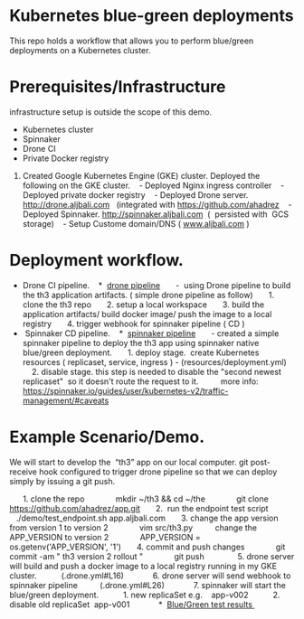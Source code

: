 # Kubernetes blue-green deployments 

This repo holds a workflow that allows you to perform blue/green deployments on a Kubernetes cluster.

# Prerequisites/Infrastructure 
infrastructure setup is outside the scope of this demo. 

- Kubernetes cluster 
- Spinnaker 
- Drone CI
- Private Docker registry

1. Created Google Kubernetes Engine (GKE) cluster. 
Deployed the following on the GKE cluster. 
   - Deployed Nginx ingress controller
   - Deployed private docker registry
   - Deployed Drone server. http://drone.aljbali.com   (integrated with https://github.com/ahadrez
   - Deployed Spinnaker. http://spinnaker.aljbali.com  (  persisted with  GCS storage) 
   - Setup Custome domain/DNS ( www.aljbali.com ) 
   
 
# Deployment workflow. 

- Drone CI pipeline.
   *  [drone pipeline](.drone.yml) 
      -  using Drone pipeline to build the th3 application artifacts. ( simple drone pipeline as follow) 
      1. clone the th3 repo
      2. setup a local workspace
      3. build the application artifacts/ build docker image/ push the image to a local registry
      4. trigger webhook for spinnaker pipeline ( CD ) 
  
-  Spinnaker CD pipeline. 
   *  [spinnaker pipeline](resources/spinnaker-pipeline.json) 
      - created a simple spinnaker pipeline to deploy the th3 app using spinnaker native blue/green deployment.
      1. deploy stage.  create Kubernetes resources ( replicaset, service, ingress ) - (resources/deployment.yml) 
      2. disable stage. this step is needed to disable the "second newest replicaset"  so it doesn't route the request to it. 
         more info: https://spinnaker.io/guides/user/kubernetes-v2/traffic-management/#caveats
    
# Example Scenario/Demo. 
We will start to develop the  “th3” app on our local computer. git post-receive hook configured to trigger drone pipeline so that we can deploy simply by issuing a git push.


      1. clone the repo 
             mkdir ~/th3 && cd ~/the
             git clone https://github.com/ahadrez/app.git
      2.  run the endpoint test script 
             ./demo/test_endpoint.sh app.aljbali.com
      3. change the app version from version 1 to version 2
             vim src/th3.py
         change the APP_VERSION to version 2
             APP_VERSION = os.getenv('APP_VERSION', '1')
      4. commit and push changes 
             git commit -am " th3 version 2 rollout "
             git push 
       
      5. drone server will build and push a docker image to a local registry running in my GKE cluster. 
          (.drone.yml#L16)
      
      6. drone server will send webhook to spinnaker pipeline 
         (.drone.yml#L26) 
      
      7. spinnaker will start the blue/green deployment. 
          1. new replicaSet e.g.    app-v002 
          2. disable old replicaSet  app-v001
         
  *  [Blue/Green test results ](demo/demo_results)         
     

         


